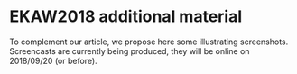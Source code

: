 # EKAW2018 additional material

To complement our article, we propose here some illustrating
screenshots. Screencasts are currently being produced, they will be
online on 2018/09/20 (or before).

